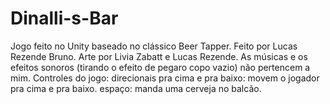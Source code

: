 # Dinalli-s-Bar
Jogo feito no Unity  baseado no clássico Beer Tapper. Feito por Lucas Rezende Bruno. Arte por Livia Zabatt e Lucas Rezende.  As músicas e os efeitos sonoros (tirando o efeito de pegaro  copo vazio) não pertencem a mim.
Controles do jogo:
direcionais pra cima e pra baixo: movem o jogador pra cima e pra baixo.
espaço: manda uma cerveja no balcão.
